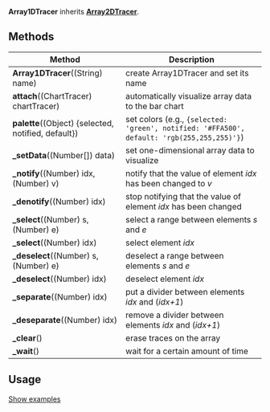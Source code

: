 **Array1DTracer** inherits **[Array2DTracer](Array2DTracer)**.

## Methods

| Method | Description |
|--------|-------------|
| **Array1DTracer**((String) name) | create Array1DTracer and set its name |
| **attach**((ChartTracer) chartTracer)| automatically visualize array data to the bar chart |
| **palette**((Object) {selected, notified, default})| set colors (e.g., `{selected: 'green', notified: '#FFA500', default: 'rgb(255,255,255)'}`) |
| **_setData**((Number[]) data)| set one-dimensional array data to visualize |
| **_notify**((Number) idx, (Number) v) | notify that the value of element _idx_ has been changed to _v_ |
| **_denotify**((Number) idx) | stop notifying that the value of element _idx_ has been changed |
| **_select**((Number) s, (Number) e) | select a range between elements _s_ and _e_ |
| **_select**((Number) idx) | select element _idx_ |
| **_deselect**((Number) s, (Number) e) | deselect a range between elements _s_ and _e_ |
| **_deselect**((Number) idx) | deselect element _idx_ |
| **_separate**((Number) idx) | put a divider between elements _idx_ and (_idx+1_) |
| **_deseparate**((Number) idx) | remove a divider between elements _idx_ and (_idx+1_) |
| **_clear**() | erase traces on the array |
| **_wait**() | wait for a certain amount of time |

## Usage
[Show examples](https://github.com/search?utf8=✓&q=Array1DTracer+repo%3Aparkjs814%2FAlgorithmVisualizer+path%3A%2Falgorithm&type=Code&ref=advsearch&l=&l=)